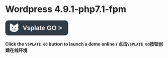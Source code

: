 # Wordpress 4.9.1-php7.1-fpm

<a href="https://www.vsplate.com/?docker-compose=https://github.com/vsplate/dcenvs/wordpress/4.9.1-php7.1-fpm"><img alt="VSPLATE GO" src="https://raw.githubusercontent.com/vsplate/images/master/vsgo_btn.png" width="200px"></a>

**Click the `VSPLATE GO` button to launch a demo online / 点击`VSPLATE GO`按钮创建在线环境**
